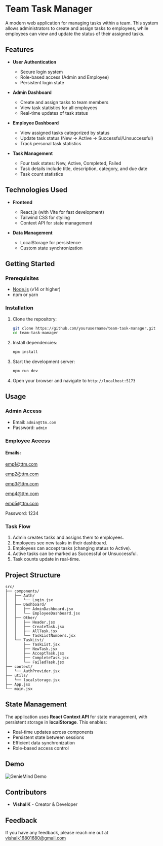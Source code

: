 # Team Task Manager

A modern web application for managing tasks within a team. This system allows administrators to create and assign tasks to employees, while employees can view and update the status of their assigned tasks.

## Features

- **User Authentication**
  - Secure login system
  - Role-based access (Admin and Employee)
  - Persistent login state

- **Admin Dashboard**
  - Create and assign tasks to team members
  - View task statistics for all employees
  - Real-time updates of task status

- **Employee Dashboard**
  - View assigned tasks categorized by status
  - Update task status (New → Active → Successful/Unsuccessful)
  - Track personal task statistics

- **Task Management**
  - Four task states: New, Active, Completed, Failed
  - Task details include title, description, category, and due date
  - Task count statistics

## Technologies Used

- **Frontend**
  - React.js (with Vite for fast development)
  - Tailwind CSS for styling
  - Context API for state management

- **Data Management**
  - LocalStorage for persistence
  - Custom state synchronization

## Getting Started

### Prerequisites

- [Node.js](https://nodejs.org/) (v14 or higher)
- npm or yarn

### Installation

1. Clone the repository:
   ```sh
   git clone https://github.com/yourusername/team-task-manager.git
   cd team-task-manager
   ```

2. Install dependencies:
   ```sh
   npm install
   ```

3. Start the development server:
   ```sh
   npm run dev
   ```

4. Open your browser and navigate to `http://localhost:5173`

## Usage

### Admin Access
- Email: `admin@ttm.com`
- Password: `admin`

### Employee Access

#### Emails:
emp1@ttm.com

emp2@ttm.com

emp3@ttm.com

emp4@ttm.com

emp5@ttm.com

Password: 1234

### Task Flow
1. Admin creates tasks and assigns them to employees.
2. Employees see new tasks in their dashboard.
3. Employees can accept tasks (changing status to Active).
4. Active tasks can be marked as Successful or Unsuccessful.
5. Task counts update in real-time.

## Project Structure

```
src/
├── components/
│   ├── Auth/
│   │   └── Login.jsx
│   ├── Dashboard/
│   │   ├── AdminDashboard.jsx
│   │   └── EmployeeDashboard.jsx
│   ├── Other/
│   │   ├── Header.jsx
│   │   ├── CreateTask.jsx
│   │   ├── AllTask.jsx
│   │   └── TaskListNumbers.jsx
│   └── TaskList/
│       ├── TaskList.jsx
│       ├── NewTask.jsx
│       ├── AcceptTask.jsx
│       ├── CompleteTask.jsx
│       └── FailedTask.jsx
├── context/
│   └── AuthProvider.jsx
├── utils/
│   └── localstorage.jsx
├── App.jsx
└── main.jsx
```

## State Management

The application uses **React Context API** for state management, with persistent storage in **localStorage**. This enables:

- Real-time updates across components
- Persistent state between sessions
- Efficient data synchronization
- Role-based access control

## Demo

![GenieMind Demo](demo.gif)

## Contributors
- **Vishal K** - Creator & Developer

## Feedback

If you have any feedback, please reach me out at vishalk16801680@gmail.com
